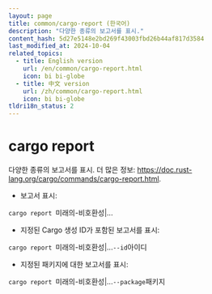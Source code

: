 ```yaml
---
layout: page
title: common/cargo-report (한국어)
description: "다양한 종류의 보고서를 표시."
content_hash: 5d27e5148e2bd269f43003fbd26b44af817d3584
last_modified_at: 2024-10-04
related_topics:
  - title: English version
    url: /en/common/cargo-report.html
    icon: bi bi-globe
  - title: 中文 version
    url: /zh/common/cargo-report.html
    icon: bi bi-globe
tldri18n_status: 2
---
```

# cargo report

다양한 종류의 보고서를 표시.
더 많은 정보: <https://doc.rust-lang.org/cargo/commands/cargo-report.html>.

- 보고서 표시:

`cargo report `<span class="tldr-var badge badge-pill bg-dark-lm bg-white-dm text-white-lm text-dark-dm font-weight-bold">미래의-비호환성|...</span>

- 지정된 Cargo 생성 ID가 포함된 보고서를 표시:

`cargo report `<span class="tldr-var badge badge-pill bg-dark-lm bg-white-dm text-white-lm text-dark-dm font-weight-bold">미래의-비호환성|...</span>` --id `<span class="tldr-var badge badge-pill bg-dark-lm bg-white-dm text-white-lm text-dark-dm font-weight-bold">아이디</span>

- 지정된 패키지에 대한 보고서를 표시:

`cargo report `<span class="tldr-var badge badge-pill bg-dark-lm bg-white-dm text-white-lm text-dark-dm font-weight-bold">미래의-비호환성|...</span>` --package `<span class="tldr-var badge badge-pill bg-dark-lm bg-white-dm text-white-lm text-dark-dm font-weight-bold">패키지</span>
